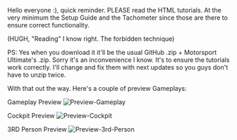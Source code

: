 Hello everyone :), quick reminder.
PLEASE read the HTML tutorials. At the very minimum the Setup Guide and the Tachometer since those are there to ensure correct functionality.

(HUGH, "Reading" I know right. The forbidden technique)

PS: Yes when you download it it'll be the usual GitHub .zip + Motorsport Ultimate's .zip. Sorry it's an inconvenience I know. 
It's to ensure the tutorials work correctly. I'll change and fix them with next updates so you guys don't have to unzip twice.

With that out the way. Here's a couple of preview Gameplays:

Gameplay Preview 
![Preview-Gameplay](https://youtu.be/H7pxMQPbGfI?si=ySHcsRzht5yohHDR)

Cockpit Preview
![Preview-Cockpit](https://github.com/user-attachments/assets/713765d5-c8e9-4e9b-b9d3-8bd7e58c51b3)

3RD Person Preview
![Preview-3rd-Person](https://github.com/user-attachments/assets/7d0292ce-0a63-4f7c-830e-a70259d01bf9)
